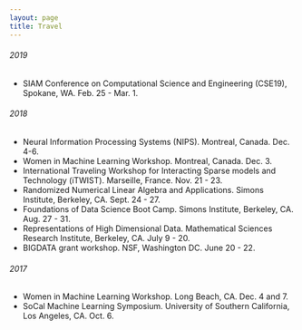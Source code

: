 ```yaml
---
layout: page
title: Travel
---
```


###### 2019
* SIAM Conference on Computational Science and Engineering (CSE19), Spokane, WA. Feb. 25 - Mar. 1.

###### 2018
* Neural Information Processing Systems (NIPS). Montreal, Canada. Dec. 4-6.
* Women in Machine Learning Workshop. Montreal, Canada. Dec. 3.
* International Traveling Workshop for Interacting Sparse models and Technology (iTWIST). Marseille, France. Nov. 21 - 23.
* Randomized Numerical Linear Algebra and Applications. Simons Institute, Berkeley, CA. Sept. 24 - 27.
* Foundations of Data Science Boot Camp. Simons Institute, Berkeley, CA. Aug. 27 - 31.
* Representations of High Dimensional Data. Mathematical Sciences Research Institute, Berkeley, CA. July 9 - 20.
* BIGDATA grant workshop. NSF, Washington DC. June 20 - 22.

###### 2017
* Women in Machine Learning Workshop. Long Beach, CA. Dec. 4 and 7.
* SoCal Machine Learning Symposium. University of Southern California, Los Angeles, CA. Oct. 6.
